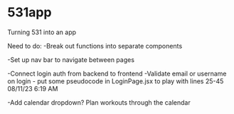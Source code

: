 # 531app
Turning 531 into an app

Need to do:
-Break out functions into separate components

-Set up nav bar to navigate between pages

-Connect login auth from backend to frontend
    -Validate email or username on login - put some pseudocode in LoginPage.jsx to play with lines 25-45 08/11/23 6:19 AM

-Add calendar dropdown? Plan workouts through the calendar
